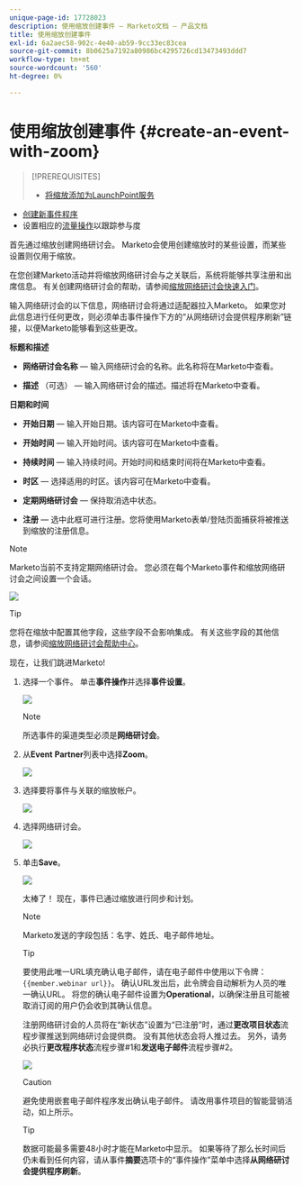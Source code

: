 ```yaml
---
unique-page-id: 17728023
description: 使用缩放创建事件 — Marketo文档 — 产品文档
title: 使用缩放创建事件
exl-id: 6a2aec58-902c-4e40-ab59-9cc33ec83cea
source-git-commit: 8b0625a7192a80986bc4295726cd13473493ddd7
workflow-type: tm+mt
source-wordcount: '560'
ht-degree: 0%

---
```


# 使用缩放创建事件 {#create-an-event-with-zoom}

>[!PREREQUISITES]
>
>* [将缩放添加为LaunchPoint服务](/help/marketo/product-docs/administration/additional-integrations/add-zoom-as-a-launchpoint-service.md)
* [创建新事件程序](/help/marketo/product-docs/demand-generation/events/understanding-events/create-a-new-event-program.md)
* 设置相应的[流量操作](/help/marketo/product-docs/core-marketo-concepts/smart-campaigns/flow-actions/add-a-flow-step-to-a-smart-campaign.md)以跟踪参与度


首先通过缩放创建网络研讨会。 Marketo会使用创建缩放时的某些设置，而某些设置则仅用于缩放。

在您创建Marketo活动并将缩放网络研讨会与之关联后，系统将能够共享注册和出席信息。 有关创建网络研讨会的帮助，请参阅[缩放网络研讨会快速入门](https://support.zoom.us/hc/en-us/articles/200917029-Getting-Started-With-Webinar)。

输入网络研讨会的以下信息，网络研讨会将通过适配器拉入Marketo。 如果您对此信息进行任何更改，则必须单击事件操作下方的“从网络研讨会提供程序刷新”链接，以便Marketo能够看到这些更改。

**标题和描述**

* **网络研讨会名称**  — 输入网络研讨会的名称。此名称将在Marketo中查看。

* **描述** （可选） — 输入网络研讨会的描述。描述将在Marketo中查看。

**日期和时间**

* **开始日期**  — 输入开始日期。该内容可在Marketo中查看。

* **开始时间**  — 输入开始时间。该内容可在Marketo中查看。

* **持续时间**  — 输入持续时间。开始时间和结束时间将在Marketo中查看。

* **时区**  — 选择适用的时区。该内容可在Marketo中查看。

* **定期网络研讨会** — 保持取消选中状态。

* **注册**  — 选中此框可进行注册。您将使用Marketo表单/登陆页面捕获将被推送到缩放的注册信息。

>[!NOTE]
Marketo当前不支持定期网络研讨会。 您必须在每个Marketo事件和缩放网络研讨会之间设置一个会话。

![](assets/overview2.png)

>[!TIP]
您将在缩放中配置其他字段，这些字段不会影响集成。 有关这些字段的其他信息，请参阅[缩放网络研讨会帮助中心](https://support.zoom.us/hc/en-us/sections/200324965-Video-Webinar)。

现在，让我们跳进Marketo!

1. 选择一个事件。 单击&#x200B;**事件操作**&#x200B;并选择&#x200B;**事件设置**。

   ![](assets/image2015-5-14-14-3a53-3a10-1.png)

   >[!NOTE]
   所选事件的渠道类型必须是&#x200B;**网络研讨会**。

1. 从&#x200B;**Event** **Partner**&#x200B;列表中选择&#x200B;**Zoom**。

   ![](assets/eventsettings1.png)

1. 选择要将事件与关联的缩放帐户。

   ![](assets/selectaccount.png)

1. 选择网络研讨会。

   ![](assets/selectevent.png)

1. 单击&#x200B;**Save**。

   ![](assets/eventsettingssave.png)

   太棒了！ 现在，事件已通过缩放进行同步和计划。

   >[!NOTE]
   Marketo发送的字段包括：名字、姓氏、电子邮件地址。

   >[!TIP]
   要使用此唯一URL填充确认电子邮件，请在电子邮件中使用以下令牌：`{{member.webinar url}}`。 确认URL发出后，此令牌会自动解析为人员的唯一确认URL。
   将您的确认电子邮件设置为&#x200B;**Operational**，以确保注册且可能被取消订阅的用户仍会收到其确认信息。

   注册网络研讨会的人员将在“新状态”设置为“已注册”时，通过&#x200B;**更改项目状态**&#x200B;流程步骤推送到网络研讨会提供商。 没有其他状态会将人推过去。 另外，请务必执行&#x200B;**更改程序状态**&#x200B;流程步骤#1和&#x200B;**发送电子邮件**&#x200B;流程步骤#2。

   ![](assets/goto-webinar-1.png)

   >[!CAUTION]
   避免使用嵌套电子邮件程序发出确认电子邮件。 请改用事件项目的智能营销活动，如上所示。

   >[!TIP]
   数据可能最多需要48小时才能在Marketo中显示。 如果等待了那么长时间后仍未看到任何内容，请从事件&#x200B;**摘要**&#x200B;选项卡的“事件操作”菜单中选择&#x200B;**从网络研讨会提供程序刷新**。
